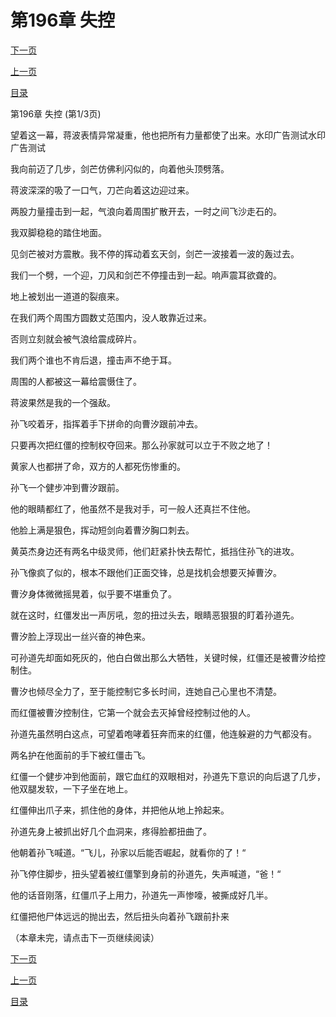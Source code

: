 <h1>第196章   失控</h1>
            <div><p><a href="./0586_%E7%AC%AC196%E7%AB%A0_%E5%A4%B1%E6%8E%A7.md">下一页</a></p><p><a href="./0584_%E7%AC%AC195%E7%AB%A0_%E6%A0%B8%E5%BF%83%E4%BA%BA%E7%89%A9.md">上一页</a></p><p><a href="../">目录</a></p></div>
            <div><p>第196章   失控 (第1/3页)</p><p>望着这一幕，蒋波表情异常凝重，他也把所有力量都使了出来。水印广告测试水印广告测试</p><p>我向前迈了几步，剑芒仿佛利闪似的，向着他头顶劈落。</p><p>蒋波深深的吸了一口气，刀芒向着这边迎过来。</p><p>两股力量撞击到一起，气浪向着周围扩散开去，一时之间飞沙走石的。</p><p>我双脚稳稳的踏住地面。</p><p>见剑芒被对方震散。我不停的挥动着玄天剑，剑芒一波接着一波的轰过去。</p><p>我们一个劈，一个迎，刀风和剑芒不停撞击到一起。响声震耳欲聋的。</p><p>地上被划出一道道的裂痕来。</p><p>在我们两个周围方圆数丈范围内，没人敢靠近过来。</p><p>否则立刻就会被气浪给震成碎片。</p><p>我们两个谁也不肯后退，撞击声不绝于耳。</p><p>周围的人都被这一幕给震慑住了。</p><p>蒋波果然是我的一个强敌。</p><p>孙飞咬着牙，指挥着手下拼命的向曹汐跟前冲去。</p><p>只要再次把红僵的控制权夺回来。那么孙家就可以立于不败之地了！</p><p>黄家人也都拼了命，双方的人都死伤惨重的。</p><p>孙飞一个健步冲到曹汐跟前。</p><p>他的眼睛都红了，他虽然不是我对手，可一般人还真拦不住他。</p><p>他脸上满是狠色，挥动短剑向着曹汐胸口刺去。</p><p>黄英杰身边还有两名中级灵师，他们赶紧扑快去帮忙，抵挡住孙飞的进攻。</p><p>孙飞像疯了似的，根本不跟他们正面交锋，总是找机会想要灭掉曹汐。</p><p>曹汐身体微微摇晃着，似乎要不堪重负了。</p><p>就在这时，红僵发出一声厉吼，忽的扭过头去，眼睛恶狠狠的盯着孙道先。</p><p>曹汐脸上浮现出一丝兴奋的神色来。</p><p>可孙道先却面如死灰的，他白白做出那么大牺牲，关键时候，红僵还是被曹汐给控制住。</p><p>曹汐也倾尽全力了，至于能控制它多长时间，连她自己心里也不清楚。</p><p>而红僵被曹汐控制住，它第一个就会去灭掉曾经控制过他的人。</p><p>孙道先虽然明白这点，可望着咆哮着狂奔而来的红僵，他连躲避的力气都没有。</p><p>两名护在他面前的手下被红僵击飞。</p><p>红僵一个健步冲到他面前，跟它血红的双眼相对，孙道先下意识的向后退了几步，他双腿发软，一下子坐在地上。</p><p>红僵伸出爪子来，抓住他的身体，并把他从地上拎起来。</p><p>孙道先身上被抓出好几个血洞来，疼得脸都扭曲了。</p><p>他朝着孙飞喊道。“飞儿，孙家以后能否崛起，就看你的了！“</p><p>孙飞停住脚步，扭头望着被红僵擎到身前的孙道先，失声喊道，“爸！“</p><p>他的话音刚落，红僵爪子上用力，孙道先一声惨嚎，被撕成好几半。</p><p>红僵把他尸体远远的抛出去，然后扭头向着孙飞跟前扑来</p><p>（本章未完，请点击下一页继续阅读）</p></div>
            <div><p><a href="./0586_%E7%AC%AC196%E7%AB%A0_%E5%A4%B1%E6%8E%A7.md">下一页</a></p><p><a href="./0584_%E7%AC%AC195%E7%AB%A0_%E6%A0%B8%E5%BF%83%E4%BA%BA%E7%89%A9.md">上一页</a></p><p><a href="../">目录</a></p></div>